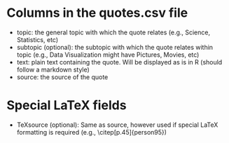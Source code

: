 # Columns in the quotes.csv file

- topic: the general topic with which the quote relates (e.g., Science, Statistics, etc)
- subtopic (optional): the subtopic with which the quote relates within topic (e.g., Data Visualization might have 
  Pictures, Movies, etc)
- text: plain text containing the quote. Will be displayed as is in R (should follow a markdown style)
- source: the source of the quote

# Special LaTeX fields

- TeXsource (optional): Same as source, however used if special LaTeX formatting is required (e.g., \citep[p.45]{person95})